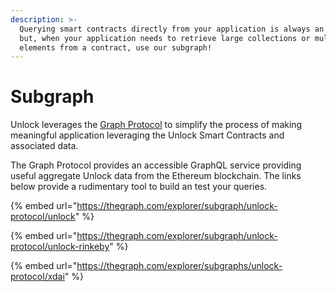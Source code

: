 ```yaml
---
description: >-
  Querying smart contracts directly from your application is always an option,
  but, when your application needs to retrieve large collections or multiple
  elements from a contract, use our subgraph!
---
```


# Subgraph

Unlock leverages the [Graph Protocol](https://thegraph.com/) to simplify the process of making meaningful application leveraging the Unlock Smart Contracts and associated data.

The Graph Protocol provides an accessible GraphQL service providing useful aggregate Unlock data from the Ethereum blockchain. The links below provide a rudimentary tool to build an test your queries.

{% embed url="https://thegraph.com/explorer/subgraph/unlock-protocol/unlock" %}

{% embed url="https://thegraph.com/explorer/subgraph/unlock-protocol/unlock-rinkeby" %}

{% embed url="https://thegraph.com/explorer/subgraphs/unlock-protocol/xdai" %}




